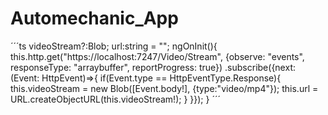 # Automechanic_App
´´´ts
videoStream?:Blob;
  url:string = "";
  ngOnInit(){
    this.http.get("https://localhost:7247/Video/Stream", {observe: "events", responseType: "arraybuffer", reportProgress: true})
    .subscribe({next: (Event: HttpEvent<ArrayBuffer>)=>{
      if(Event.type == HttpEventType.Response){
        this.videoStream = new Blob([Event.body!], {type:"video/mp4"});
        this.url = URL.createObjectURL(this.videoStream!);
      }
    }});
  }
´´´